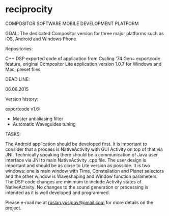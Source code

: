 reciprocity
===========

COMPOSITOR SOFTWARE MOBILE DEVELOPMENT PLATFORM

GOAL: The dedicated Compositor version for three major platforms such as iOS, Android and Windows Phone

Repositories: 

C++ DSP exported code of application from Cycling '74 Gen~ exportcode feature, original Compositor Lite application version 1.0.7 for Windows and Mac, preset files

DEAD LINE:

06.06.2015

Version history:

exportcode v1.6:

- Master antialiasing filter
- Automatic Waveguides tuning

TASKS:

The Android application should be developed first. It is important to consider that a process is NativeActivity with GUI Activity on top of that via JNI.
Technically speaking there should be a communication of Java user interface via JNI to main NativeActivity .cpp file. The user design is important and should be as close to Lite version as possible.
It is two windows: one is main window with Time, Constellation and Planet selectors and the other window is Waveshaping and Window function parameters.
The DSP code changes are minimum to include Activity states of NativeActivity. No changes to the sound generation or processing is intended as it is well developed and programmed.

Please e-mail me at ruslan.yusipov@gmail.com for more details on the project.
